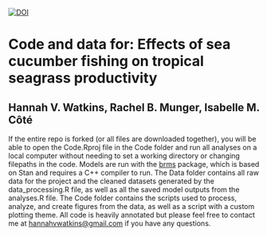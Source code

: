 [![DOI](https://zenodo.org/badge/632645870.svg)](https://zenodo.org/badge/latestdoi/632645870)
# Code and data for: Effects of sea cucumber fishing on tropical seagrass productivity
## Hannah V. Watkins, Rachel B. Munger, Isabelle M. Côté

If the entire repo is forked (or all files are downloaded together), you will be able to open the Code.Rproj file in the Code folder and run all analyses on a local computer without needing to set a working directory or changing filepaths in the code. Models are run with the [brms](https://cran.r-project.org/web/packages/brms/index.html) package, which is based on Stan and requires a C++ compiler to run. The Data folder contains all raw data for the project and the cleaned datasets generated by the data_processing.R file, as well as all the saved model outputs from the analyses.R file. The Code folder contains the scripts used to process, analyze, and create figures from the data, as well as a script with a custom plotting theme. All code is heavily annotated but please feel free to contact me at hannahvwatkins@gmail.com if you have any questions.
